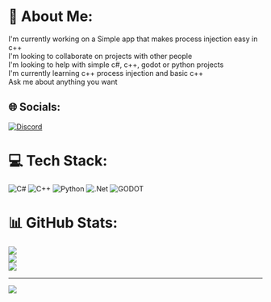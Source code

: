 # 💫 About Me:
I'm currently working on a Simple app that makes process injection easy in c++<br>I'm looking to collaborate on projects with other people<br>I'm looking to help with simple c#, c++, godot or python projects<br>I'm currently learning c++ process injection and basic c++<br>Ask me about anything you want<br>


## 🌐 Socials:
[![Discord](https://img.shields.io/badge/Discord-%237289DA.svg?logo=discord&logoColor=white)](https://discord.gg/MARI0x83#5842) 

# 💻 Tech Stack:
![C#](https://img.shields.io/badge/c%23-%23239120.svg?style=for-the-badge&logo=c-sharp&logoColor=white) ![C++](https://img.shields.io/badge/c++-%2300599C.svg?style=for-the-badge&logo=c%2B%2B&logoColor=white) ![Python](https://img.shields.io/badge/python-3670A0?style=for-the-badge&logo=python&logoColor=ffdd54) ![.Net](https://img.shields.io/badge/.NET-5C2D91?style=for-the-badge&logo=.net&logoColor=white) ![GODOT](https://img.shields.io/badge/godot-3582bb.svg?style=for-the-badge&logo=godot-engine&logoColor=white)
# 📊 GitHub Stats:
![](https://github-readme-stats.vercel.app/api?username=MARIUCHINAS&theme=dark&hide_border=false&include_all_commits=true&count_private=true)<br/>
![](https://github-readme-streak-stats.herokuapp.com/?user=MARIUCHINAS&theme=dark&hide_border=false)<br/>
![](https://github-readme-stats.vercel.app/api/top-langs/?username=MARIUCHINAS&theme=dark&hide_border=false&include_all_commits=true&count_private=true&layout=compact)

---
[![](https://visitcount.itsvg.in/api?id=MARIUCHINAS&icon=0&color=0)](https://visitcount.itsvg.in)

<!-- Proudly created with GPRM ( https://gprm.itsvg.in ) -->

